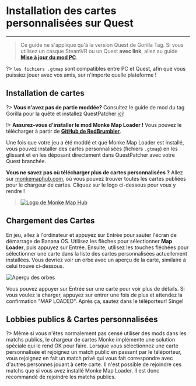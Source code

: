 # Installation des cartes personnalisées sur Quest
---
>
> Ce guide ne s'applique qu'à la version Quest de Gorilla Tag. Si vous utilisez un casque SteamVR ou un Quest **avec link**, allez au guide [**Mise à jour du mod PC**](pc-maploading).

?> `les fichiers .gtmap` sont compatibles entre PC et Quest, afin que vous puissiez jouer avec vos amis, sur n'importe quelle plateforme !

## Installation de cartes
?> **Vous n'avez pas de partie moddée?** Consultez le guide de mod du tag Gorilla pour la quête et installez QuestPatcher [ici](quest-guide)!

!> **Assurez-vous d'installer le mod Monke Map Loader !** Vous pouvez le télécharger à partir de [**GitHub de RedBrumbler**](https://github.com/RedBrumbler/MonkeMapLoader/releases/latest).

Une fois que votre jeu a été moddé et que Monke Map Loader est installé, vous pouvez installer des cartes personnalisées (fichiers `.gtmap`) en les glissant et en les déposant directement dans QuestPatcher avec votre Quest branchée.

**Vous ne savez pas où télécharger plus de cartes personnalisées ?** Allez sur [monkemaphub.com](https://monkemaphub.com), où vous pouvez trouver toutes les cartes publiées pour le chargeur de cartes. Cliquez sur le logo ci-dessous pour vous y rendre !

> [![Logo de Monke Map Hub](../docs/files/MMHLOGO.png)](https://monkemaphub.com)

## Chargement des Cartes
En jeu, allez à l'ordinateur et appuyez sur Entrée pour sauter l'écran de démarrage de Banana OS. Utilisez les flèches pour sélectionner **Map Loader**, puis appuyez sur Entrée. Ensuite, utilisez les touches fléchées pour sélectionner une carte dans la liste des cartes personnalisées actuellement installées. Vous devriez voir un orbe avec un aperçu de la carte, similaire à celui trouvé ci-dessous.

![Aperçu des orbes](../docs/files/orb.png)

Vous pouvez appuyer sur Entrée sur une carte pour voir plus de détails. Si vous voulez la charger, appuyez sur entrer une fois de plus et attendez la confirmation "MAP LOADED". Après ça, sautez dans le téléporteur! Singe!

## Lobbies publics & Cartes personnalisées

?> Même si vous n'êtes normalement pas censé utiliser des mods dans les matchs publics, le chargeur de cartes Monke implémente une solution spéciale qui le rend OK pour faire. Lorsque vous sélectionnez une carte personnalisée et rejoignez un match public en passant par le téléporteur, vous rejoignez en fait un match privé qui vous fait correspondre avec d'autres personnes jouant à cette carte. Il n'est possible de rejoindre ces matchs que si vous avez installé Monke Map Loader. Il est donc recommandé de rejoindre les matchs publics.